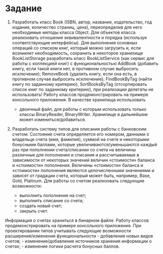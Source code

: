 Задание
=============

1. Разработать класс Book (ISBN, автор, название, издательство, год издания, количество страниц, цена), переопределив для него необходимые методы класса Object. Для объектов класса реализовать отношения эквивалентности и порядка (используя соответствующие интерфейсы). Для выполнения основных операций со списком книг, который можно загрузить и, если возникнет необходимость, сохранить в некоторое хранилище BookListStorage разработать класс BookListService (как сервис для работы с коллекцией книг) с функциональностью AddBook (добавить книгу, если такой книги нет, в противном случае выбросить исключение); RemoveBook (удалить книгу, если она есть, в противном случае выбросить исключение); FindBookByTag (найти книгу по заданному критерию); SortBooksByTag (отсортировать список книг по заданному критерию), при реализации делегаты не использовать!
Работу классов продемонстрировать на примере консольного приложения. 
В качестве хранилища использовать
      - двоичный файл, для работы с которым использовать только классы BinaryReader, BinaryWriter. Хранилище в дальнейшем может измениться/добавиться.

2.  Разработать систему типов для описания работы с банковским счетом. Состояние счета определяется его номером, данными о владельце счета (имя, фамилия), суммой на счете и некоторыми бонусными баллами, которые увеличиваются/уменьшаются каждый раз при пополнении счета/списании со счета на величины различные для пополнения и списания и рассчитываемые в зависимости от некоторых значений величин «стоимости» баланса и «стоимости» пополнения. Величины «стоимости» баланса и «стоимости» пополнения являются целочисленными значениями и зависят от градации счета, который может быть, например,  Base, Gold, Platinum.
Для работы со счетом реализовать следующие возможности: 
      -	выполнить пополнение на счет;
      -	выполнить списание со счета; 
      -	создать новый счет; 
      -	закрыть счет.
      
Информация о счетах храниться в бинарном файле.
Работу классов продемонстрировать на примере консольного приложения. 
При проектировании типов учитывать следующие возможности расширения/изменения функциональности
      -	добавление новых видов счетов;
      -	изменение/добавление источников хранения информации о счетах;
      -	изменение логики расчета бонусных баллов.
